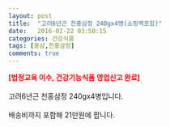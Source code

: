 ```yaml
---
layout: post
title:  "고려6년근 천홍삼정 240gx4병(쇼핑백포함)"
date:   2016-02-22 03:50:15
categories: 건강식품
tags: [홍삼,천홍삼정]
comments: true
---
```


<strong><span style="color: rgb(255, 0, 0);">[법정교육 이수, 건강기능식품 영업신고 완료]</span></strong>
<br><br>
고려6년근 천홍삼정 240gx4병입니다.
<br><br>
배송비까지 포함해 21만원에 팝니다.
<br>
<br>
<img class="image" src="https://1.bp.blogspot.com/-8vAaIBLA_R8/W-niqTirwyI/AAAAAAAAAxo/QWjFaJFq6osB4oCcCX0cwJKC4IFZMWkLACLcBGAs/s320/246357356855.jpg" alt=""/>
<br>
<br>
<img class="image" src="http://www.nbbang.co.kr/data/webedit/20170919144956_okhovazp.jpg" alt=""/>
